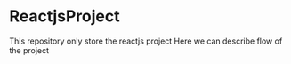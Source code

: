 # ReactjsProject
This repository only store the reactjs project
Here we can describe flow of the project